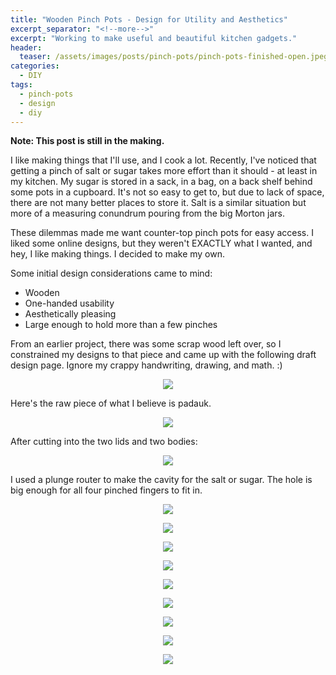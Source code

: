 ```yaml
---
title: "Wooden Pinch Pots - Design for Utility and Aesthetics"
excerpt_separator: "<!--more-->"
excerpt: "Working to make useful and beautiful kitchen gadgets."
header:
  teaser: /assets/images/posts/pinch-pots/pinch-pots-finished-open.jpeg
categories:
  - DIY
tags:
  - pinch-pots
  - design
  - diy
---
```


**Note: This post is still in the making.**

I like making things that I'll use, and I cook a lot. Recently, I've noticed that getting a pinch of salt or sugar takes more effort than it should - at least in my kitchen. My sugar is stored in a sack, in a bag, on a back shelf behind some pots in a cupboard. It's not so easy to get to, but due to lack of space, there are not many better places to store it. Salt is a similar situation but more of a measuring conundrum pouring from the big Morton jars.

These dilemmas made me want counter-top pinch pots for easy access. I liked some online designs, but they weren't EXACTLY what I wanted, and hey, I like making things. I decided to make my own.

Some initial design considerations came to mind:

- Wooden
- One-handed usability
- Aesthetically pleasing
- Large enough to hold more than a few pinches

From an earlier project, there was some scrap wood left over, so I constrained my designs to that piece and came up with the following draft design page. Ignore my crappy handwriting, drawing, and math. :)

<p align = "center">
<img src = "/assets/images/posts/pinch-pots/pinch-pots-design.jpg">
</p>
<p align = "center">
<em>
</em>
</p>

Here's the raw piece of what I believe is padauk.

<p align = "center">
<img src = "/assets/images/posts/pinch-pots/pinch-pots-raw.jpeg">
</p>
<p align = "center">
<em>
</em>
</p>

After cutting into the two lids and two bodies:

<p align = "center">
<img src = "/assets/images/posts/pinch-pots/pinch-pots-cut.jpeg">
</p>
<p align = "center">
<em>
</em>
</p>

I used a plunge router to make the cavity for the salt or sugar. The hole is big enough for all four pinched fingers to fit in.

<p align = "center">
<img src = "/assets/images/posts/pinch-pots/pinch-pots-cavity.jpeg">
</p>
<p align = "center">
<em>
</em>
</p>

<p align = "center">
<img src = "/assets/images/posts/pinch-pots/pinch-pots-opening-setup.jpeg">
</p>
<p align = "center">
<em>
</em>
</p>

<p align = "center">
<img src = "/assets/images/posts/pinch-pots/pinch-pots-opening-demo.jpeg">
</p>
<p align = "center">
<em>
</em>
</p>

<p align = "center">
<img src = "/assets/images/posts/pinch-pots/pinch-pots-magnet-setup.jpeg">
</p>
<p align = "center">
<em>
</em>
</p>

<p align = "center">
<img src = "/assets/images/posts/pinch-pots/pinch-pots-magnet-layout.jpeg">
</p>
<p align = "center">
<em>
</em>
</p>

<p align = "center">
<img src = "/assets/images/posts/pinch-pots/pinch-pots-evening.jpeg">
</p>
<p align = "center">
<em>
</em>
</p>

<p align = "center">
<img src = "/assets/images/posts/pinch-pots/pinch-pots-protectant-wicking.jpeg">
</p>
<p align = "center">
<em>
</em>
</p>

<p align = "center">
<img src = "/assets/images/posts/pinch-pots/pinch-pots-finished-closed.jpeg">
</p>
<p align = "center">
<em>
</em>
</p>

<p align = "center">
<img src = "/assets/images/posts/pinch-pots/pinch-pots-finished-open.jpeg">
</p>
<p align = "center">
<em>
</em>
</p>

